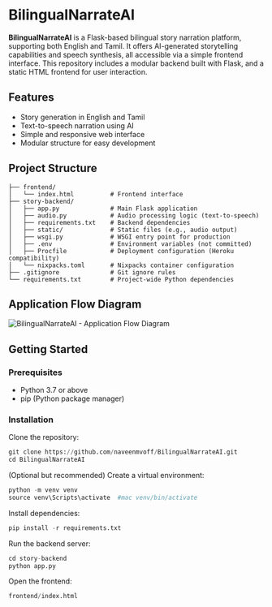 # BilingualNarrateAI

**BilingualNarrateAI** is a Flask-based bilingual story narration platform, supporting both English and Tamil. It offers AI-generated storytelling capabilities and speech synthesis, all accessible via a simple frontend interface. This repository includes a modular backend built with Flask, and a static HTML frontend for user interaction.


## Features

- Story generation in English and Tamil
- Text-to-speech narration using AI
- Simple and responsive web interface
- Modular structure for easy development


## Project Structure

```text
├── frontend/
│   └── index.html          # Frontend interface
├── story-backend/
│   ├── app.py              # Main Flask application
│   ├── audio.py            # Audio processing logic (text-to-speech)
│   ├── requirements.txt    # Backend dependencies
│   ├── static/             # Static files (e.g., audio output)
│   ├── wsgi.py             # WSGI entry point for production
│   ├── .env                # Environment variables (not committed)
│   ├── Procfile            # Deployment configuration (Heroku compatibility)
│   └── nixpacks.toml       # Nixpacks container configuration
├── .gitignore              # Git ignore rules
└── requirements.txt        # Project-wide Python dependencies
```

## Application Flow Diagram 
![BilingualNarrateAI - Application Flow Diagram](https://github.com/user-attachments/assets/0331005e-871e-4643-8054-f3e40226c5ef)

## Getting Started

### Prerequisites

- Python 3.7 or above
- pip (Python package manager)

### Installation

Clone the repository:
```python
git clone https://github.com/naveenmvoff/BilingualNarrateAI.git
cd BilingualNarrateAI
```

(Optional but recommended) Create a virtual environment:
``` python
python -m venv venv
source venv\Scripts\activate  #mac venv/bin/activate  
```

Install dependencies:
```python
pip install -r requirements.txt
```

Run the backend server:
```python
cd story-backend
python app.py
```

Open the frontend:
```python
frontend/index.html
```
